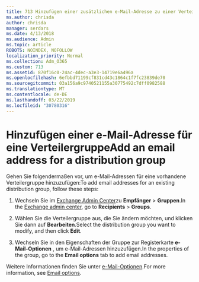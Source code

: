 ```yaml
---
title: 713 Hinzufügen einer zusätzlichen e-Mail-Adresse zu einer Verteilerliste
ms.author: chrisda
author: chrisda
manager: serdars
ms.date: 4/13/2018
ms.audience: Admin
ms.topic: article
ROBOTS: NOINDEX, NOFOLLOW
localization_priority: Normal
ms.collection: Adm_O365
ms.custom: 713
ms.assetid: 870f16c0-24ac-4dec-a3e3-14719e6a496a
ms.openlocfilehash: 6efbbd71199cf831cd43c1864c1f7fc23839de70
ms.sourcegitcommit: 03a156a9c9740521155a30775492c7dff0982588
ms.translationtype: MT
ms.contentlocale: de-DE
ms.lasthandoff: 03/22/2019
ms.locfileid: "30780316"
---
```

# <a name="add-an-email-address-for-a-distribution-group"></a><span data-ttu-id="40550-102">Hinzufügen einer e-Mail-Adresse für eine Verteilergruppe</span><span class="sxs-lookup"><span data-stu-id="40550-102">Add an email address for a distribution group</span></span>

<span data-ttu-id="40550-103">Gehen Sie folgendermaßen vor, um e-Mail-Adressen für eine vorhandene Verteilergruppe hinzuzufügen:</span><span class="sxs-lookup"><span data-stu-id="40550-103">To add email addresses for an existing distribution group, follow these steps:</span></span>
  
1. <span data-ttu-id="40550-104">Wechseln Sie im [Exchange Admin Center](https://outlook.office365.com/ecp/)zu **Empfänger** \> **Gruppen**.</span><span class="sxs-lookup"><span data-stu-id="40550-104">In the [Exchange admin center](https://outlook.office365.com/ecp/), go to **Recipients** \> **Groups**.</span></span>
    
2. <span data-ttu-id="40550-105">Wählen Sie die Verteilergruppe aus, die Sie ändern möchten, und klicken Sie dann auf **Bearbeiten**.</span><span class="sxs-lookup"><span data-stu-id="40550-105">Select the distribution group you want to modify, and then click **Edit**.</span></span>
    
3. <span data-ttu-id="40550-106">Wechseln Sie in den Eigenschaften der Gruppe zur Registerkarte **e-Mail-Optionen** , um e-Mail-Adressen hinzuzufügen.</span><span class="sxs-lookup"><span data-stu-id="40550-106">In the properties of the group, go to the **Email options** tab to add email addresses.</span></span> 
    
<span data-ttu-id="40550-107">Weitere Informationen finden Sie unter [e-Mail-Optionen](https://technet.microsoft.com/library/bb124513.aspx#emailoptions).</span><span class="sxs-lookup"><span data-stu-id="40550-107">For more information, see [Email options](https://technet.microsoft.com/library/bb124513.aspx#emailoptions).</span></span>
  


